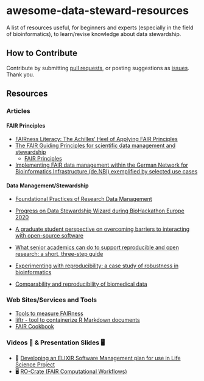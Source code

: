 # awesome-data-steward-resources
A list of resources useful, for beginners and experts (especially in the field of bioinformatics), to learn/revise knowledge about data stewardship.

## How to Contribute
Contribute by submitting [pull requests](https://github.com/Nazeeefa/awesome-data-steward-resources/pulls), or posting suggestions as [issues](https://github.com/Nazeeefa/awesome-data-steward-resources/issues). Thank you.

## Resources

### Articles

#### FAIR Principles

- [FAIRness Literacy: The Achilles’ Heel of Applying FAIR Principles](https://datascience.codata.org/articles/10.5334/dsj-2020-032/)
- [The FAIR Guiding Principles for scientific data management and stewardship](https://www.nature.com/articles/sdata201618)
  - [FAIR Principles](https://www.go-fair.org/fair-principles/)
- [Implementing FAIR data management within the German Network for Bioinformatics Infrastructure (de.NBI) exemplified by selected use cases](https://academic.oup.com/bib/advance-article/doi/10.1093/bib/bbab010/6135008)

#### Data Management/Stewardship

- [Foundational Practices of Research Data Management](https://riojournal.com/article/56508/)
- [Progress on Data Stewardship Wizard during BioHackathon Europe 2020](https://biohackrxiv.org/9mnkb/)



- [A graduate student perspective on overcoming barriers to interacting with open-source software](https://www.facetsjournal.com/doi/10.1139/facets-2019-0020)
- [What senior academics can do to support reproducible and open research: a short, three-step guide](https://psyarxiv.com/jyfr7)
- [Experimenting with reproducibility: a case study of robustness in bioinformatics](https://academic.oup.com/gigascience/article/7/7/giy077/5046609)
- [Comparability and reproducibility of biomedical data ](https://academic.oup.com/bib/article/14/4/391/192999)

### Web Sites/Services and Tools

- [Tools to measure FAIRness](https://fairassist.org/#!/)
- [liftr - tool to containerize R Markdown documents](https://liftr.me/)
- [FAIR Cookbook](https://fairplus.github.io/the-fair-cookbook/content/home.html)

### Videos 🎥 & Presentation Slides 🖥

- 🎥 [Developing an ELIXIR Software Management plan for use in Life Science Project](https://elixir-europe.org/events/webinar-software-management-plans)
- 🖥 [RO-Crate (FAIR Computational Workflows)](https://zenodo.org/record/4011999)
